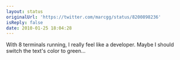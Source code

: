 ```yaml
---
layout: status
originalUrl: 'https://twitter.com/marcgg/status/8200898236'
isReply: false
date: 2010-01-25 18:04:28
---
```


With 8 terminals running, I really feel like a developer. Maybe I should switch the text's color to green...
